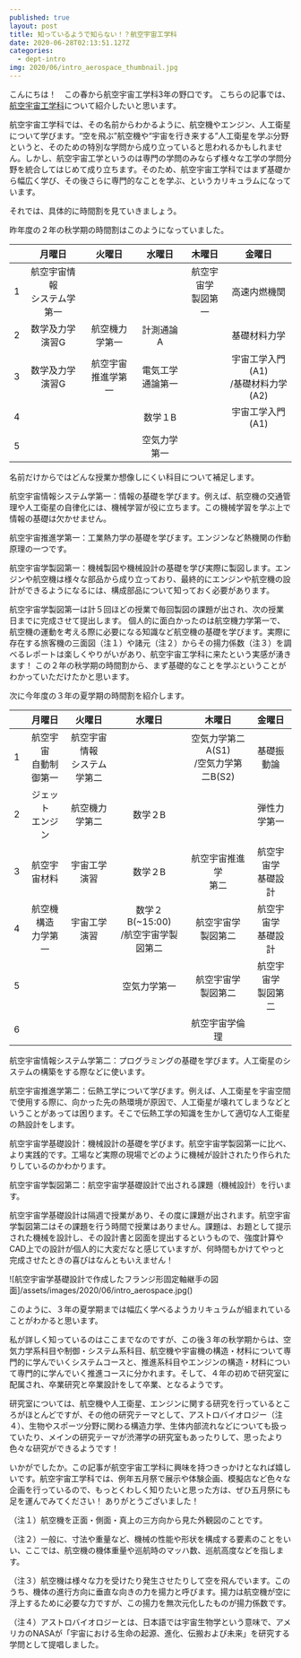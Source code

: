 ```yaml
---
published: true
layout: post
title: 知っているようで知らない！？航空宇宙工学科
date: 2020-06-28T02:13:51.127Z
categories:
  - dept-intro
img: 2020/06/intro_aerospace_thumbnail.jpg
---
```


こんにちは！　この春から航空宇宙工学科3年の野口です。
こちらの記事では、[航空宇宙工学科](http://www.aerospace.t.u-tokyo.ac.jp/index.html)について紹介したいと思います。

航空宇宙工学科では、その名前からわかるように、航空機やエンジン、人工衛星について学びます。“空を飛ぶ”航空機や“宇宙を行き来する”人工衛星を学ぶ分野というと、そのための特別な学問から成り立っていると思われるかもしれません。しかし、航空宇宙工学というのは専門の学問のみならず様々な工学の学問分野を統合してはじめて成り立ちます。そのため、航空宇宙工学科ではまず基礎から幅広く学び、その後さらに専門的なことを学ぶ、というカリキュラムになっています。

それでは、具体的に時間割を見ていきましょう。

昨年度の２年の秋学期の時間割はこのようになっていました。

|   |             月曜日             |         火曜日         |        水曜日        |         木曜日         |                 金曜日                |
|:-:|:------------------------------:|:----------------------:|:--------------------:|:----------------------:|:-------------------------------------:|
| 1 | 航空宇宙情報<br>システム学第一 |                        |                      | 航空宇宙学<br>製図第一 |              高速内燃機関             |
| 2 |         数学及力学演習G        |     航空機力学第一     |       計測通論A      |                        |              基礎材料力学             |
| 3 |         数学及力学演習G        | 航空宇宙<br>推進学第一 | 電気工学<br>通論第一 |                        | 宇宙工学入門(A1)<br>/基礎材料力学(A2) |
| 4 |                                |                        |        数学１B       |                        |            宇宙工学入門(A1)           |
| 5 |                                |                        |     空気力学第一     |                        |                                       |

名前だけからではどんな授業か想像しにくい科目について補足します。

航空宇宙情報システム学第一：情報の基礎を学びます。例えば、航空機の交通管理や人工衛星の自律化には、機械学習が役に立ちます。この機械学習を学ぶ上で情報の基礎は欠かせません。

航空宇宙推進学第一：工業熱力学の基礎を学びます。エンジンなど熱機関の作動原理の一つです。

航空宇宙学製図第一：機械製図や機械設計の基礎を学び実際に製図します。エンジンや航空機は様々な部品から成り立っており、最終的にエンジンや航空機の設計ができるようになるには、構成部品について知っておく必要があります。

航空宇宙学製図第一は計５回ほどの授業で毎回製図の課題が出され、次の授業日までに完成させて提出します。
個人的に面白かったのは航空機力学第一で、航空機の運動を考える際に必要になる知識など航空機の基礎を学びます。実際に存在する旅客機の三面図（注１）や諸元（注２）からその揚力係数（注３）を調べるレポートは楽しくやりがいがあり、航空宇宙工学科に来たという実感が湧きます！
この２年の秋学期の時間割から、まず基礎的なことを学ぶということがわかっていただけたかと思います。

次に今年度の３年の夏学期の時間割を紹介します。

|   |          月曜日          |             火曜日             |                 水曜日                 |                  木曜日                 |         金曜日         |
|:-:|:------------------------:|:------------------------------:|:--------------------------------------:|:---------------------------------------:|:----------------------:|
| 1 | 航空宇宙<br>自動制御第一 | 航空宇宙情報<br>システム学第二 |                                        | 空気力学第二A(S1)<br>/空気力学第二B(S2) |       基礎振動論       |
| 2 |   ジェット<br>エンジン   |         航空機力学第二         |                 数学２B                |                                         |      弾性力学第一      |
| 3 |       航空宇宙材料       |          宇宙工学演習          |                 数学２B                |          航空宇宙推進学<br>第二         | 航空宇宙学<br>基礎設計 |
| 4 |  航空機構造<br>力学第一  |          宇宙工学演習          | 数学２B(~15:00)<br>/航空宇宙学製図第二 |          航空宇宙学<br>製図第二         | 航空宇宙学<br>基礎設計 |
| 5 |                          |                                |              空気力学第一              |          航空宇宙学<br>製図第二         | 航空宇宙学<br>製図第二 |
| 6 |                          |                                |                                        |              航空宇宙学倫理             |                        |

航空宇宙情報システム学第二：プログラミングの基礎を学びます。人工衛星のシステムの構築をする際などに使います。

航空宇宙推進学第二：伝熱工学について学びます。例えば、人工衛星を宇宙空間で使用する際に、向かった先の熱環境が原因で、人工衛星が壊れてしまうなどということがあっては困ります。そこで伝熱工学の知識を生かして適切な人工衛星の熱設計をします。

航空宇宙学基礎設計：機械設計の基礎を学びます。航空宇宙学製図第一に比べ、より実践的です。工場など実際の現場でどのように機械が設計されたり作られたりしているのかわかります。

航空宇宙学製図第二：航空宇宙学基礎設計で出される課題（機械設計）を行います。

航空宇宙学基礎設計は隔週で授業があり、その度に課題が出されます。航空宇宙学製図第二はその課題を行う時間で授業はありません。課題は、お題として提示された機械を設計し、その設計書と図面を提出するというもので、強度計算やCAD上での設計が個人的に大変だなと感じていますが、何時間もかけてやっと完成させたときの喜びはなんともいえません！

![航空宇宙学基礎設計で作成したフランジ形固定軸継手の図面]/assets/images/2020/06/intro_aerospace.jpg()

このように、３年の夏学期までは幅広く学べるようカリキュラムが組まれていることがわかると思います。

私が詳しく知っているのはここまでなのですが、この後３年の秋学期からは、空気力学系科目や制御・システム系科目、航空機や宇宙機の構造・材料について専門的に学んでいくシステムコースと、推進系科目やエンジンの構造・材料について専門的に学んでいく推進コースに分かれます。そして、４年の初めで研究室に配属され、卒業研究と卒業設計をして卒業、となるようです。

研究室については、航空機や人工衛星、エンジンに関する研究を行っているところがほとんどですが、その他の研究テーマとして、アストロバイオロジー（注４）、生物やスポーツ分野に関わる構造力学、生体内部流れなどについても扱っていたり、メインの研究テーマが渋滞学の研究室もあったりして、思ったより色々な研究ができるようです！

いかがでしたか。この記事が航空宇宙工学科に興味を持つきっかけとなれば嬉しいです。航空宇宙工学科では、例年五月祭で展示や体験企画、模擬店など色々な企画を行っているので、もっとくわしく知りたいと思った方は、ぜひ五月祭にも足を運んでみてください！
ありがとうございました！



（注１）航空機を正面・側面・真上の三方向から見た外観図のことです。

（注２）一般に、寸法や重量など、機械の性能や形状を構成する要素のことをいい、ここでは、航空機の機体重量や巡航時のマッハ数、巡航高度などを指します。

（注３）航空機は様々な力を受けたり発生させたりして空を飛んでいます。このうち、機体の進行方向に垂直な向きの力を揚力と呼びます。揚力は航空機が空に浮上するために必要な力ですが、この揚力を無次元化したものが揚力係数です。

（注４）アストロバイオロジーとは、日本語では宇宙生物学という意味で、アメリカのNASAが「宇宙における生命の起源、進化、伝搬および未来」を研究する学問として提唱しました。
